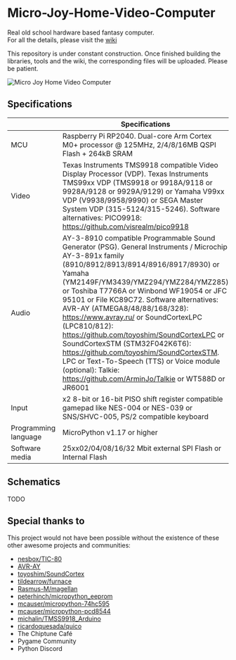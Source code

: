 # Micro-Joy-Home-Video-Computer
Real old school hardware based fantasy computer.  
For all the details, please visit the [wiki](https://github.com/Kyuchumimo/Micro-Joy-Home-Video-Computer/wiki)  

This repository is under constant construction. Once finished building the libraries, tools and the wiki, the corresponding files will be uploaded. Please be patient.

![Micro Joy Home Video Computer](https://github.com/Kyuchumimo/Micro-Joy-Home-Video-Computer/assets/74131798/26b74839-57f7-4812-b579-5e045b2516cb)

## Specifications
|  | Specifications |
| ------------- | ------------- |
| MCU  | Raspberry Pi RP2040. Dual-core Arm Cortex M0+ processor @ 125MHz, 2/4/8/16MB QSPI Flash + 264kB SRAM  |
| Video  | Texas Instruments TMS9918 compatible Video Display Processor (VDP). Texas Instruments TMS99xx VDP (TMS9918 or 9918A/9118 or 9928A/9128 or 9929A/9129) or Yamaha V99xx VDP (V9938/9958/9990) or SEGA Master System VDP (315-5124/315-5246). Software alternatives: PICO9918: https://github.com/visrealm/pico9918  |
| Audio  | AY-3-8910 compatible Programmable Sound Generator (PSG). General Instruments / Microchip AY-3-891x family (8910/8912/8913/8914/8916/8917/8930) or Yamaha (YM2149F/YM3439/YMZ294/YMZ284/YMZ285) or Toshiba T7766A or Winbond WF19054 or JFC 95101 or File KC89C72. Software alternatives: AVR-AY (ATMEGA8/48/88/168/328): https://www.avray.ru/ or SoundCortexLPC (LPC810/812): https://github.com/toyoshim/SoundCortexLPC or SoundCortexSTM (STM32F042K6T6): https://github.com/toyoshim/SoundCortexSTM. LPC or Text-To-Speech (TTS) or Voice module (optional): Talkie: https://github.com/ArminJo/Talkie or WT588D or JR6001  |
| Input  | x2 8-bit or 16-bit PISO shift register compatible gamepad like NES-004 or NES-039 or SNS/SHVC-005, PS/2 compatible keyboard  |
| Programming language  | MicroPython v1.17 or higher |
| Software media  | 25xx02/04/08/16/32 Mbit external SPI Flash or Internal Flash  |

## Schematics
TODO

## Special thanks to
This project would not have been possible without the existence of these other awesome projects and communities:  
* [nesbox/TIC-80](https://github.com/nesbox/TIC-80)
* [AVR-AY](https://www.avray.ru)
* [toyoshim/SoundCortex](https://github.com/toyoshim/SoundCortex)
* [tildearrow/furnace](https://github.com/tildearrow/furnace)
* [Rasmus-M/magellan](https://github.com/Rasmus-M/magellan)
* [peterhinch/micropython_eeprom](https://github.com/peterhinch/micropython_eeprom)
* [mcauser/micropython-74hc595](https://github.com/mcauser/micropython-74hc595)
* [mcauser/micropython-pcd8544](https://github.com/mcauser/micropython-pcd8544)
* [michalin/TMSS9918_Arduino](https://github.com/michalin/TMS9918_Arduino)
* [ricardoquesada/quico](https://gitlab.com/ricardoquesada/quico)
* The Chiptune Café
* Pygame Community
* Python Discord
